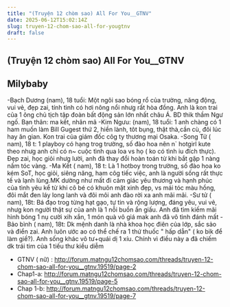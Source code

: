 ```yaml
---
title: "(Truyện 12 chòm sao) All For You__GTNV"
date: 2025-06-12T15:02:14Z
slug: truyen-12-chom-sao-all-for-yougtnv
draft: false
---
```


## (Truyện 12 chòm sao) All For You__GTNV

## Milybaby

-Bạch Dương (nam), 18 tuổi: Một ngôi sao bóng rổ của trường, năng động, vui vẻ, đẹp zai, tính tình có hơi nông nổi nhưg rất hòa đồng. Anh là kon trai của 1 ông chủ tịch tập đoàn bất động sản lớn nhất châu Á. BD thik thầm Ngư ngố. Bạn thân: ma kết, nhân mã
-Kim Ngưu: (nam), 18 tuổi: 1 anh chàng có 1 ham muốn làm Bill Gugest thứ 2, hiền lành, tôt bụng, thật thà,cần cù, đôi lúc hay ăn gian. Kon trai của giám đốc côg ty thương mại Osaka.
-Song Tử ( nam), 18 t: 1 playboy có hạng trog trường, số đào hoa nên n` hotgirl kute theo nhưg anh chỉ có n~ cuộc tình qua loa vs họ ( ko có tình iu đích thực). Đẹp zai, học giỏi nhưg lười, anh đã thay đổi hoàn toán từ khi bắt gặp 1 nàng nấm tóc vàng.
-Ma Kết ( nam), 18 t: Là 1 hotboy trong trường, số đào hoa ko kém SoT, học giỏi, siêng năng, ham côg tiếc việc, anh là người sống rất thực tế và lạnh lùng.MK dường như mất đi cảm giác yêu thương và hạnh phúc của tình yêu kể từ khi cô bé có khuôn mặt xinh đẹp, vs mái tóc màu hồng, đôi mắt đen láy long lanh và đôi môi anh đào rời xa anh mãi mãi.
-Sư tử ( nam), 18t: Bá đạo trog từng hạt gạo, tự tin và rộng lượng, đáng yêu, vui vẻ, nhưg kon người thật sự của anh là 1 nỗi buồn ẩn giấu. Anh đã tìm kiếm mãi hình bóng 1 nụ cười xih xắn, 1 món quà vô giá mak anh đã vô tình đánh mất
-Bảo bình ( nam), 18t: Dk mệnh danh là nhà khoa học điên của lớp, sắc sảo và điển zai. Anh luôn ước ao có thể chế ra 1 thứ thuốc " hấp dẫn" ( ko bik để làm giề?). Anh sống khác vô tư+quái dị 1 xíu. Chính vì điều này a đã chiếm dk trái tim của 1 tiếu thư kiều diễm
* GTNV ( nữ) : http://forum.matngu12chomsao.com/threads/truyen-12-chom-sao-all-for-you__gtnv.19519/page-2
* Chap1-a: http://forum.matngu12chomsao.com/threads/truyen-12-chom-sao-all-for-you__gtnv.19519/page-5
* Chap 1-b: http://forum.matngu12chomsao.com/threads/truyen-12-chom-sao-all-for-you__gtnv.19519/page-7